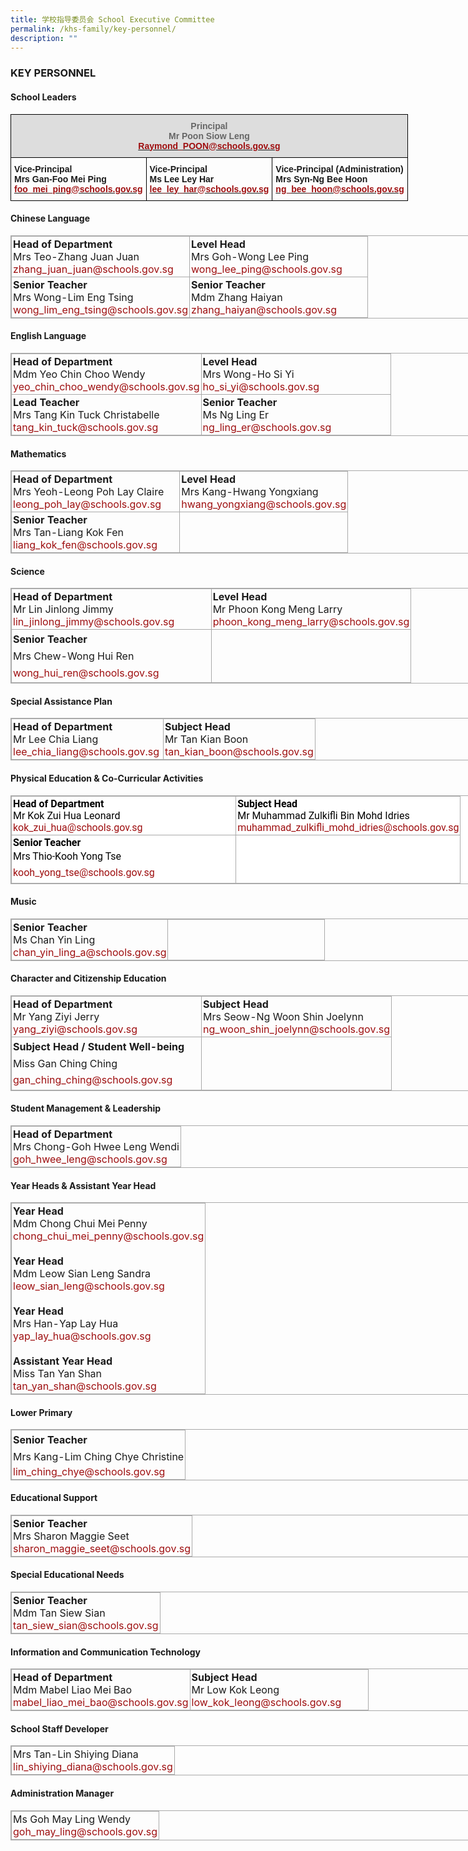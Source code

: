 ```yaml
---
title: 学校指导委员会 School Executive Committee
permalink: /khs-family/key-personnel/
description: ""
---
```


### KEY PERSONNEL

#### School Leaders

<table style="border-collapse:collapse;border-spacing:0;width:836.016px" class="tg"><thead><tr><th style="background-color:#DDD;border-color:#000000;border-style:solid;border-width:1px;color:#666;font-family:Arial, sans-serif;font-size:14px;font-weight:bold;overflow:hidden;padding:10px 5px;text-align:center;vertical-align:top;word-break:normal" colspan="3">Principal<br>Mr Poon Siow Leng<br><a href="mailto:Raymond_POON@schools.gov.sg"><span style="text-decoration:none;color:#9E0E0F">Raymond_POON@schools.gov.sg</span></a><br></th></tr></thead><tbody><tr><td style="border-color:#000000;border-style:solid;border-width:1px;font-family:Arial, sans-serif;font-size:14px;font-weight:bold;overflow:hidden;padding:10px 5px;text-align:left;vertical-align:top;word-break:normal">Vice-Principal<br>Mrs Gan-Foo Mei Ping<br><a href="mailto:foo_mei_ping@schools.gov.sg"><span style="text-decoration:none;color:#9E0E0F">foo_mei_ping@schools.gov.sg</span></a><br></td><td style="border-color:#000000;border-style:solid;border-width:1px;font-family:Arial, sans-serif;font-size:14px;font-weight:bold;overflow:hidden;padding:10px 5px;text-align:left;vertical-align:top;word-break:normal">Vice-Principal<br>Ms Lee Ley Har<br><a href="mailto:lee_ley_har@schools.gov.sg"><span style="text-decoration:none;color:#9E0E0F">lee_ley_har@schools.gov.sg</span></a><br></td><td style="border-color:#000000;border-style:solid;border-width:1px;font-family:Arial, sans-serif;font-size:14px;font-weight:bold;overflow:hidden;padding:10px 5px;text-align:left;vertical-align:top;word-break:normal">Vice-Principal (Administration)<br>Mrs Syn-Ng Bee Hoon<br><a href="mailto:ng_bee_hoon@schools.gov.sg"><span style="text-decoration:none;color:#9E0E0F">ng_bee_hoon@schools.gov.sg</span></a><br></td></tr></tbody></table>

#### Chinese Language

<table class="iveo_table ives_tab_simple3 ive_eobj_center" style="margin: auto; outline: 0px; padding: 0px; border-collapse: collapse; clear: both; border: 1px solid rgb(170, 170, 170); width:836.016px;"><tbody style="margin: 0px; outline: 0px; padding: 0px;"><tr style="margin: 0px; outline: 0px; padding: 0px;"><td width="50%" valign="top" style="margin: 0px; outline: 0px; padding: 2px; text-align: left; border: 1px solid rgb(170, 170, 170);"><strong style="margin: 0px; outline: 0px; padding: 0px;">Head of Department<br style="margin: 0px; outline: 0px; padding: 0px;"></strong>Mrs Teo-Zhang Juan Juan<br style="margin: 0px; outline: 0px; padding: 0px;"><a href="mailto:zhang_juan_juan@schools.gov.sg" target="" style="margin: 0px; outline: 0px; padding: 0px; color: rgb(158, 14, 15); text-decoration: none;">zhang_juan_juan@schools.gov.sg</a><br style="margin: 0px; outline: 0px; padding: 0px;"></td><td width="50%" valign="top" style="margin: 0px; outline: 0px; padding: 2px; text-align: left; border: 1px solid rgb(170, 170, 170);"><strong style="margin: 0px; outline: 0px; padding: 0px;">Level Head</strong><br style="margin: 0px; outline: 0px; padding: 0px;">Mrs Goh-Wong Lee Ping<br style="margin: 0px; outline: 0px; padding: 0px;"><a href="mailto:wong_lee_ping@schools.gov.sg" target="" style="margin: 0px; outline: 0px; padding: 0px; color: rgb(158, 14, 15); text-decoration: none;">wong_lee_ping@schools.gov.sg</a><br style="margin: 0px; outline: 0px; padding: 0px;"></td></tr><tr style="margin: 0px; outline: 0px; padding: 0px;"><td width="50%" valign="top" style="margin: 0px; outline: 0px; padding: 2px; text-align: left; border: 1px solid rgb(170, 170, 170);"><strong style="margin: 0px; outline: 0px; padding: 0px;">Senior Teacher</strong><br style="margin: 0px; outline: 0px; padding: 0px;">Mrs Wong-Lim Eng Tsing<br style="margin: 0px; outline: 0px; padding: 0px;"><a href="mailto:wong_lim_eng_tsing@schools.gov.sg" target="" style="margin: 0px; outline: 0px; padding: 0px; color: rgb(158, 14, 15); text-decoration: none;">wong_lim_eng_tsing@schools.gov.sg</a><br style="margin: 0px; outline: 0px; padding: 0px;"></td><td width="50%" valign="top" style="margin: 0px; outline: 0px; padding: 2px; text-align: left; border: 1px solid rgb(170, 170, 170);"><strong style="margin: 0px; outline: 0px; padding: 0px;">Senior Teacher</strong><br style="margin: 0px; outline: 0px; padding: 0px;">Mdm Zhang Haiyan<br style="margin: 0px; outline: 0px; padding: 0px;"><a href="mailto:zhang_haiyan@schools.gov.sg" target="" style="margin: 0px; outline: 0px; padding: 0px; color: rgb(158, 14, 15); text-decoration: none;">zhang_haiyan@schools.gov.sg</a><br style="margin: 0px; outline: 0px; padding: 0px;"></td></tr></tbody></table>

#### English Language

<table class="iveo_table ives_tab_simple3 ive_eobj_center" style="margin: auto; outline: 0px; padding: 0px; border-collapse: collapse; clear: both; border: 1px solid rgb(170, 170, 170); width:836.016px;"><tbody style="margin: 0px; outline: 0px; padding: 0px;"><tr style="margin: 0px; outline: 0px; padding: 0px;"><td width="50%" valign="top" style="margin: 0px; outline: 0px; padding: 2px; text-align: left; border: 1px solid rgb(170, 170, 170);"><strong style="margin: 0px; outline: 0px; padding: 0px;">Head of Department</strong><br style="margin: 0px; outline: 0px; padding: 0px;">Mdm Yeo Chin Choo Wendy<br style="margin: 0px; outline: 0px; padding: 0px;"><a href="mailto:yeo_chin_choo_wendy@schools.gov.sg" target="" style="margin: 0px; outline: 0px; padding: 0px; color: rgb(158, 14, 15); text-decoration: none;">yeo_chin_choo_wendy@schools.gov.sg</a><br style="margin: 0px; outline: 0px; padding: 0px;"></td><td width="50%" valign="top" style="margin: 0px; outline: 0px; padding: 2px; text-align: left; border: 1px solid rgb(170, 170, 170);"><strong style="margin: 0px; outline: 0px; padding: 0px;">Level Head</strong><br style="margin: 0px; outline: 0px; padding: 0px;">Mrs Wong-Ho Si Yi<br style="margin: 0px; outline: 0px; padding: 0px;"><a href="mailto:ho_si_yi@schools.gov.sg" target="" style="margin: 0px; outline: 0px; padding: 0px; color: rgb(158, 14, 15); text-decoration: none;">ho_si_yi@schools.gov.sg</a><br style="margin: 0px; outline: 0px; padding: 0px;"></td></tr><tr style="margin: 0px; outline: 0px; padding: 0px;"><td width="50%" valign="top" style="margin: 0px; outline: 0px; padding: 2px; text-align: left; border: 1px solid rgb(170, 170, 170);"><strong style="margin: 0px; outline: 0px; padding: 0px;">Lead Teacher</strong><br style="margin: 0px; outline: 0px; padding: 0px;">Mrs Tang Kin Tuck Christabelle<br style="margin: 0px; outline: 0px; padding: 0px;"><a href="mailto:tang_kin_tuck@schools.gov.sg" target="" style="margin: 0px; outline: 0px; padding: 0px; color: rgb(158, 14, 15); text-decoration: none;">tang_kin_tuck@schools.gov.sg</a><br style="margin: 0px; outline: 0px; padding: 0px;"></td><td width="50%" valign="top" style="margin: 0px; outline: 0px; padding: 2px; text-align: left; border: 1px solid rgb(170, 170, 170);"><strong style="margin: 0px; outline: 0px; padding: 0px;">Senior Teacher</strong><br style="margin: 0px; outline: 0px; padding: 0px;">Ms Ng Ling Er<br style="margin: 0px; outline: 0px; padding: 0px;"><a href="mailto:ng_ling_er@schools.gov.sg" target="" style="margin: 0px; outline: 0px; padding: 0px; color: rgb(158, 14, 15); text-decoration: none;">ng_ling_er@schools.gov.sg</a><br style="margin: 0px; outline: 0px; padding: 0px;"></td></tr></tbody></table>

#### Mathematics

<table class="iveo_table ives_tab_simple3 ive_eobj_center" style="margin: auto; outline: 0px; padding: 0px; border-collapse: collapse; clear: both; border: 1px solid rgb(170, 170, 170); width: 836.016px;"><tbody style="margin: 0px; outline: 0px; padding: 0px;"><tr style="margin: 0px; outline: 0px; padding: 0px;"><td width="50%" valign="top" style="margin: 0px; outline: 0px; padding: 2px; text-align: left; border: 1px solid rgb(170, 170, 170);"><strong style="margin: 0px; outline: 0px; padding: 0px;">Head of Department</strong><br style="margin: 0px; outline: 0px; padding: 0px;">Mrs Yeoh-Leong Poh Lay Claire<br style="margin: 0px; outline: 0px; padding: 0px;"><a href="mailto:leong_poh_lay@schools.gov.sg" target="" style="margin: 0px; outline: 0px; padding: 0px; color: rgb(158, 14, 15); text-decoration: none;">leong_poh_lay@schools.gov.sg</a><br style="margin: 0px; outline: 0px; padding: 0px;"></td><td width="50%" valign="top" style="margin: 0px; outline: 0px; padding: 2px; text-align: left; border: 1px solid rgb(170, 170, 170);"><strong style="margin: 0px; outline: 0px; padding: 0px;">Level Head</strong><br style="margin: 0px; outline: 0px; padding: 0px;">Mrs Kang-Hwang Yongxiang<br style="margin: 0px; outline: 0px; padding: 0px;"><a href="mailto:hwang_yongxiang@schools.gov.sg" target="" style="margin: 0px; outline: 0px; padding: 0px; color: rgb(158, 14, 15); text-decoration: none;">hwang_yongxiang@schools.gov.sg</a><br style="margin: 0px; outline: 0px; padding: 0px;"></td></tr><tr style="margin: 0px; outline: 0px; padding: 0px;"><td width="50%" valign="top" style="margin: 0px; outline: 0px; padding: 2px; text-align: left; border: 1px solid rgb(170, 170, 170);"><strong style="margin: 0px; outline: 0px; padding: 0px;">Senior Teacher</strong><br style="margin: 0px; outline: 0px; padding: 0px;">Mrs Tan-Liang Kok Fen<br style="margin: 0px; outline: 0px; padding: 0px;"><a href="mailto:liang_kok_fen@schools.gov.sg" target="" style="margin: 0px; outline: 0px; padding: 0px; color: rgb(158, 14, 15); text-decoration: none;">liang_kok_fen@schools.gov.sg</a><br style="margin: 0px; outline: 0px; padding: 0px;"></td><td style="margin: 0px; outline: 0px; padding: 2px; text-align: center; border: 1px solid rgb(170, 170, 170);"></td></tr></tbody></table>

#### Science

<table class="iveo_table ives_tab_simple3 ive_eobj_center" style="margin: auto; outline: 0px; padding: 0px; border-collapse: collapse; clear: both; border: 1px solid rgb(170, 170, 170); width: 836.016px;"><tbody style="margin: 0px; outline: 0px; padding: 0px;"><tr style="margin: 0px; outline: 0px; padding: 0px;"><td width="50%" valign="top" style="margin: 0px; outline: 0px; padding: 2px; text-align: left; border: 1px solid rgb(170, 170, 170);"><strong style="margin: 0px; outline: 0px; padding: 0px;">Head of Department</strong><br style="margin: 0px; outline: 0px; padding: 0px;">Mr Lin Jinlong Jimmy<br style="margin: 0px; outline: 0px; padding: 0px;"><a href="mailto:lin_jinlong_jimmy@schools.gov.sg" target="" style="margin: 0px; outline: 0px; padding: 0px; color: rgb(158, 14, 15); text-decoration: none;">lin_jinlong_jimmy@schools.gov.sg</a><br style="margin: 0px; outline: 0px; padding: 0px;"></td><td width="50%" valign="top" style="margin: 0px; outline: 0px; padding: 2px; text-align: left; border: 1px solid rgb(170, 170, 170);"><b style="margin: 0px; outline: 0px; padding: 0px;">Level Head</b><br style="margin: 0px; outline: 0px; padding: 0px;">Mr Phoon Kong Meng Larry<br style="margin: 0px; outline: 0px; padding: 0px;"><a href="mailto:phoon_kong_meng_larry@schools.gov.sg" target="" style="margin: 0px; outline: 0px; padding: 0px; color: rgb(158, 14, 15); text-decoration: none;">phoon_kong_meng_larry@schools.gov.sg</a><br style="margin: 0px; outline: 0px; padding: 0px;"></td></tr><tr style="margin: 0px; outline: 0px; padding: 0px;"><td style="margin: 0px; outline: 0px; padding: 2px; text-align: center; border: 1px solid rgb(170, 170, 170);"><div style="margin: 0px; outline: 0px; padding: 0px; line-height: 26.6px; text-align: justify;"><strong style="margin: 0px; outline: 0px; padding: 0px; background-color: initial; text-align: left;">Senior Teacher</strong></div><span style="margin: 0px; outline: 0px; padding: 0px; text-align: left;"><div style="margin: 0px; outline: 0px; padding: 0px; line-height: 26.6px; text-align: justify;"><span style="margin: 0px; outline: 0px; padding: 0px; background-color: initial;">Mrs Chew-Wong Hui Ren</span></div></span><div style="margin: 0px; outline: 0px; padding: 0px; line-height: 26.6px; text-align: justify;"><a href="mailto:wong_hui_ren@schools.gov.sg" target="" style="margin: 0px; outline: 0px; padding: 0px; color: rgb(158, 14, 15); text-decoration: none; text-align: left;"></a><a href="mailto:wong_hui_ren@schools.gov.sg" target="" style="margin: 0px; outline: 0px; padding: 0px; color: rgb(158, 14, 15); text-decoration: none; background-color: initial;">wong_hui_ren@schools.gov.sg</a><span style="margin: 0px; outline: 0px; padding: 0px; text-align: center; background-color: initial; color: rgb(0, 0, 0);">&nbsp;</span><br style="margin: 0px; outline: 0px; padding: 0px;"></div></td><td style="margin: 0px; outline: 0px; padding: 2px; text-align: center; border: 1px solid rgb(170, 170, 170);">&nbsp;</td></tr></tbody></table>

#### Special Assistance Plan

<table class="iveo_table ives_tab_simple3 ive_eobj_center" style="margin: auto; outline: 0px; padding: 0px; border-collapse: collapse; clear: both; border: 1px solid rgb(170, 170, 170); width: 836.016px;"><tbody style="margin: 0px; outline: 0px; padding: 0px;"><tr style="margin: 0px; outline: 0px; padding: 0px;"><td width="50%" valign="top" style="margin: 0px; outline: 0px; padding: 2px; text-align: left; border: 1px solid rgb(170, 170, 170);"><strong style="margin: 0px; outline: 0px; padding: 0px;">Head of Department</strong><br style="margin: 0px; outline: 0px; padding: 0px;">Mr Lee Chia Liang<br style="margin: 0px; outline: 0px; padding: 0px;"><a href="mailto:lee_chia_liang@schools.gov.sg" target="" style="margin: 0px; outline: 0px; padding: 0px; color: rgb(158, 14, 15); text-decoration: none;">lee_chia_liang@schools.gov.sg</a><br style="margin: 0px; outline: 0px; padding: 0px;"></td><td width="50%" valign="top" style="margin: 0px; outline: 0px; padding: 2px; text-align: left; border: 1px solid rgb(170, 170, 170);"><strong style="margin: 0px; outline: 0px; padding: 0px;">Subject Head</strong><br style="margin: 0px; outline: 0px; padding: 0px;">Mr Tan Kian Boon<br style="margin: 0px; outline: 0px; padding: 0px;"><a href="mailto:tan_kian_boon@schools.gov.sg" target="" style="margin: 0px; outline: 0px; padding: 0px; color: rgb(158, 14, 15); text-decoration: none;">tan_kian_boon@schools.gov.sg</a><br style="margin: 0px; outline: 0px; padding: 0px;"></td></tr></tbody></table>

#### Physical Education & Co-Curricular Activities

<table class="iveo_table ives_tab_simple3 ive_eobj_center" style="margin: auto; outline: 0px; padding: 0px; border-collapse: collapse; clear: both; border: 1px solid rgb(170, 170, 170); color: rgb(0, 0, 0); font-family: Roboto, sans-serif, &quot;Noto Sans SC&quot;, sans-serif; font-style: normal; font-variant-ligatures: normal; font-variant-caps: normal; font-weight: 400; letter-spacing: normal; orphans: 2; text-align: left; text-transform: none; white-space: normal; widows: 2; word-spacing: 0px; -webkit-text-stroke-width: 0px; background-color: rgb(255, 255, 255); text-decoration-thickness: initial; text-decoration-style: initial; text-decoration-color: initial; width: 836.016px;"><tbody style="margin: 0px; outline: 0px; padding: 0px;"><tr style="margin: 0px; outline: 0px; padding: 0px;"><td width="50%" valign="top" style="margin: 0px; outline: 0px; padding: 2px; text-align: left; border: 1px solid rgb(170, 170, 170);"><strong style="margin: 0px; outline: 0px; padding: 0px;">Head of Department</strong><br style="margin: 0px; outline: 0px; padding: 0px;">Mr Kok Zui Hua Leonard<br style="margin: 0px; outline: 0px; padding: 0px;"><a href="mailto:kok_zui_hua@schools.gov.sg" target="" style="margin: 0px; outline: 0px; padding: 0px; color: rgb(158, 14, 15); text-decoration: none;">kok_zui_hua@schools.gov.sg</a><br style="margin: 0px; outline: 0px; padding: 0px;"></td><td width="50%" valign="top" style="margin: 0px; outline: 0px; padding: 2px; text-align: left; border: 1px solid rgb(170, 170, 170);"><strong style="margin: 0px; outline: 0px; padding: 0px;">Subject Head</strong><br style="margin: 0px; outline: 0px; padding: 0px;">Mr Muhammad Zulkifli Bin Mohd Idries<br style="margin: 0px; outline: 0px; padding: 0px;"><a href="mailto:muhammad_zulkifli_mohd_idries@schools.gov.sg" target="" style="margin: 0px; outline: 0px; padding: 0px; color: rgb(158, 14, 15); text-decoration: none;">muhammad_zulkifli_mohd_idries@schools.gov.sg</a><br style="margin: 0px; outline: 0px; padding: 0px;"></td></tr><tr style="margin: 0px; outline: 0px; padding: 0px;"><td style="margin: 0px; outline: 0px; padding: 2px; text-align: justify; border: 1px solid rgb(170, 170, 170);"><span style="margin: 0px; outline: 0px; padding: 0px; text-align: left;"><strong style="margin: 0px; outline: 0px; padding: 0px;">Senior Teacher</strong><br style="margin: 0px; outline: 0px; padding: 0px;"><div style="margin: 0px; outline: 0px; padding: 0px; line-height: 26.6px; text-align: left;"><span style="margin: 0px; outline: 0px; padding: 0px; text-align: justify; background-color: initial;">Mrs Thio-Kooh Yong Tse</span></div><div style="margin: 0px; outline: 0px; padding: 0px; line-height: 26.6px; text-align: left;"><span style="margin: 0px; outline: 0px; padding: 0px; text-align: justify; background-color: initial;"><a href="mailto:Kooh_Yong_Tse@schools.gov.sg" target="" style="margin: 0px; outline: 0px; padding: 0px; color: rgb(158, 14, 15); text-decoration: none;">kooh_yong_tse@schools.gov.sg</a><br style="margin: 0px; outline: 0px; padding: 0px;"></span></div></span></td><td style="margin: 0px; outline: 0px; padding: 2px; text-align: center; border: 1px solid rgb(170, 170, 170);">&nbsp;</td></tr></tbody></table>

#### Music

<table class="iveo_table ives_tab_simple3 ive_eobj_center" style="margin: auto; outline: 0px; padding: 0px; border-collapse: collapse; clear: both; border: 1px solid rgb(170, 170, 170); width: 836.016px;"><tbody style="margin: 0px; outline: 0px; padding: 0px;"><tr style="margin: 0px; outline: 0px; padding: 0px;"><td width="50%" valign="top" style="margin: 0px; outline: 0px; padding: 2px; text-align: left; border: 1px solid rgb(170, 170, 170);"><strong style="margin: 0px; outline: 0px; padding: 0px;">Senior Teacher</strong><br style="margin: 0px; outline: 0px; padding: 0px;">Ms Chan Yin Ling<br style="margin: 0px; outline: 0px; padding: 0px;"><a href="mailto:chan_yin_ling_a@schools.gov.sg" target="" style="margin: 0px; outline: 0px; padding: 0px; color: rgb(158, 14, 15); text-decoration: none;">chan_yin_ling_a@schools.gov.sg</a><br style="margin: 0px; outline: 0px; padding: 0px;"></td><td width="50%" valign="top" style="margin: 0px; outline: 0px; padding: 2px; text-align: left; border: 1px solid rgb(170, 170, 170);"><br style="margin: 0px; outline: 0px; padding: 0px;"></td></tr></tbody></table>

#### Character and Citizenship Education

<table class="iveo_table ives_tab_simple3 ive_eobj_center" style="margin: auto; outline: 0px; padding: 0px; border-collapse: collapse; clear: both; border: 1px solid rgb(170, 170, 170); width: 836.016px;"><tbody style="margin: 0px; outline: 0px; padding: 0px;"><tr style="margin: 0px; outline: 0px; padding: 0px;"><td width="50%" valign="top" style="margin: 0px; outline: 0px; padding: 2px; text-align: left; border: 1px solid rgb(170, 170, 170);"><strong style="margin: 0px; outline: 0px; padding: 0px;">Head of Department</strong><br style="margin: 0px; outline: 0px; padding: 0px;">Mr Yang Ziyi Jerry<br style="margin: 0px; outline: 0px; padding: 0px;"><a href="mailto:yang_ziyi@schools.gov.sg" target="" style="margin: 0px; outline: 0px; padding: 0px; color: rgb(158, 14, 15); text-decoration: none;">yang_ziyi@schools.gov.sg</a><br style="margin: 0px; outline: 0px; padding: 0px;"></td><td width="50%" valign="top" style="margin: 0px; outline: 0px; padding: 2px; text-align: left; border: 1px solid rgb(170, 170, 170);"><strong style="margin: 0px; outline: 0px; padding: 0px;">Subject Head</strong><br style="margin: 0px; outline: 0px; padding: 0px;">Mrs Seow-Ng Woon Shin Joelynn<br style="margin: 0px; outline: 0px; padding: 0px;"><a href="mailto:ng_woon_shin_joelynn@schools.gov.sg" target="" style="margin: 0px; outline: 0px; padding: 0px; color: rgb(158, 14, 15); text-decoration: none;">ng_woon_shin_joelynn@schools.gov.sg</a><br style="margin: 0px; outline: 0px; padding: 0px;"></td></tr><tr style="margin: 0px; outline: 0px; padding: 0px;"><td style="margin: 0px; outline: 0px; padding: 2px; text-align: center; border: 1px solid rgb(170, 170, 170);"><div style="margin: 0px; outline: 0px; padding: 0px; line-height: 26.6px; text-align: justify;"><strong style="margin: 0px; outline: 0px; padding: 0px; background-color: initial; text-align: left;">Subject Head / Student Well-being</strong></div><span style="margin: 0px; outline: 0px; padding: 0px; text-align: left;"><div style="margin: 0px; outline: 0px; padding: 0px; line-height: 26.6px; text-align: justify;"><span style="margin: 0px; outline: 0px; padding: 0px; background-color: initial;">Miss Gan Ching Ching</span></div></span><div style="margin: 0px; outline: 0px; padding: 0px; line-height: 26.6px; text-align: justify;"><a href="mailto:gan_ching_ching@schools.gov.sg" target="" style="margin: 0px; outline: 0px; padding: 0px; color: rgb(158, 14, 15); text-decoration: none; text-align: left;"></a><a href="mailto:gan_ching_ching@schools.gov.sg" target="" style="margin: 0px; outline: 0px; padding: 0px; color: rgb(158, 14, 15); text-decoration: none; background-color: initial;">gan_ching_ching@schools.gov.sg</a><span style="margin: 0px; outline: 0px; padding: 0px; text-align: center; background-color: initial; color: rgb(0, 0, 0);">&nbsp;</span><br style="margin: 0px; outline: 0px; padding: 0px;"></div></td><td style="margin: 0px; outline: 0px; padding: 2px; text-align: center; border: 1px solid rgb(170, 170, 170);">&nbsp;</td></tr></tbody></table>

#### Student Management & Leadership

<table class="iveo_table ives_tab_simple3 ive_eobj_center" style="margin: auto; outline: 0px; padding: 0px; border-collapse: collapse; clear: both; border: 1px solid rgb(170, 170, 170); width: 836.016px;"><tbody style="margin: 0px; outline: 0px; padding: 0px;"><tr style="margin: 0px; outline: 0px; padding: 0px;"><td style="margin: 0px; outline: 0px; padding: 2px; text-align: left; border: 1px solid rgb(170, 170, 170);"><strong style="margin: 0px; outline: 0px; padding: 0px;">Head of Department</strong><br style="margin: 0px; outline: 0px; padding: 0px;">Mrs Chong-Goh Hwee Leng Wendi<br style="margin: 0px; outline: 0px; padding: 0px;"><a href="mailto:goh_hwee_leng@schools.gov.sg" target="" style="margin: 0px; outline: 0px; padding: 0px; color: rgb(158, 14, 15); text-decoration: none;">goh_hwee_leng@schools.gov.sg</a><br style="margin: 0px; outline: 0px; padding: 0px;"></td></tr></tbody></table>

#### Year Heads & Assistant Year Head

<table class="iveo_table ives_tab_simple3 ive_eobj_center" style="margin: auto; outline: 0px; padding: 0px; border-collapse: collapse; clear: both; border: 1px solid rgb(170, 170, 170); width: 836.016px;"><tbody style="margin: 0px; outline: 0px; padding: 0px;"><tr style="margin: 0px; outline: 0px; padding: 0px;"><td style="margin: 0px; outline: 0px; padding: 2px; text-align: left; border: 1px solid rgb(170, 170, 170);"><b style="margin: 0px; outline: 0px; padding: 0px;">Year Head</b><br style="margin: 0px; outline: 0px; padding: 0px;">Mdm Chong Chui Mei Penny<br style="margin: 0px; outline: 0px; padding: 0px;"><a href="mailto:chong_chui_mei_penny@schools.gov.sg" target="" style="margin: 0px; outline: 0px; padding: 0px; color: rgb(158, 14, 15); text-decoration: none;">chong_chui_mei_penny@schools.gov.sg</a><br style="margin: 0px; outline: 0px; padding: 0px;"><br style="margin: 0px; outline: 0px; padding: 0px;"><b style="margin: 0px; outline: 0px; padding: 0px;">Year Head<br style="margin: 0px; outline: 0px; padding: 0px;"></b>Mdm Leow Sian Leng Sandra<br style="margin: 0px; outline: 0px; padding: 0px;"><a href="mailto:leow_sian_leng@schools.gov.sg" target="" style="margin: 0px; outline: 0px; padding: 0px; color: rgb(158, 14, 15); text-decoration: none;">leow_sian_leng@schools.gov.sg</a><br style="margin: 0px; outline: 0px; padding: 0px;"><br style="margin: 0px; outline: 0px; padding: 0px;"><b style="margin: 0px; outline: 0px; padding: 0px;">Year Head<br style="margin: 0px; outline: 0px; padding: 0px;"></b>Mrs Han-Yap Lay Hua<br style="margin: 0px; outline: 0px; padding: 0px;"><a href="mailto:yap_lay_hua@schools.gov.sg" target="" style="margin: 0px; outline: 0px; padding: 0px; color: rgb(158, 14, 15); text-decoration: none;">yap_lay_hua@schools.gov.sg</a><br style="margin: 0px; outline: 0px; padding: 0px;"><br style="margin: 0px; outline: 0px; padding: 0px;"><b style="margin: 0px; outline: 0px; padding: 0px;">Assistant Year Head<br style="margin: 0px; outline: 0px; padding: 0px;"></b>Miss Tan Yan Shan<br style="margin: 0px; outline: 0px; padding: 0px;"><a href="mailto:tan_yan_shan@schools.gov.sg" target="" style="margin: 0px; outline: 0px; padding: 0px; color: rgb(158, 14, 15); text-decoration: none;">tan_yan_shan@schools.gov.sg</a><br style="margin: 0px; outline: 0px; padding: 0px;"></td></tr></tbody></table>

#### Lower Primary

<table class="ive_eobj_left iveo_table ives_tab_simple3" style="margin: auto; outline: 0px; padding: 0px; border-collapse: collapse; clear: both; border: 1px solid rgb(170, 170, 170); width: 836.016px;"><tbody style="margin: 0px; outline: 0px; padding: 0px;"><tr style="margin: 0px; outline: 0px; padding: 0px;"><td style="margin: 0px; outline: 0px; padding: 2px; text-align: center; border: 1px solid rgb(170, 170, 170);"><div style="margin: 0px; outline: 0px; padding: 0px; line-height: 26.6px; text-align: justify;"><b style="margin: 0px; outline: 0px; padding: 0px; background-color: initial;">Senior Teacher</b></div><div style="margin: 0px; outline: 0px; padding: 0px; line-height: 26.6px; text-align: justify;"><span style="margin: 0px; outline: 0px; padding: 0px; background-color: initial;">Mrs Kang-Lim Ching Chye Christine</span></div><div style="margin: 0px; outline: 0px; padding: 0px; color: rgb(102, 102, 102); text-align: justify;"><a href="mailto:Lim_Ching_Chye@schools.gov.sg" target="" style="margin: 0px; outline: 0px; padding: 0px; color: rgb(158, 14, 15); text-decoration: none;"><span style="margin: 0px; outline: 0px; padding: 0px; background-color: initial; color: rgb(102, 102, 102);"></span></a><a href="mailto:Lim_Ching_Chye@schools.gov.sg" target="" style="margin: 0px; outline: 0px; padding: 0px; color: rgb(158, 14, 15); text-decoration: none;">lim_ching_chye@schools.gov.sg</a><br style="margin: 0px; outline: 0px; padding: 0px;"></div></td></tr></tbody></table>

#### Educational Support

<table class="iveo_table ives_tab_simple3 ive_eobj_center" style="margin: auto; outline: 0px; padding: 0px; border-collapse: collapse; clear: both; border: 1px solid rgb(170, 170, 170); width: 836.016px;"><tbody style="margin: 0px; outline: 0px; padding: 0px;"><tr style="margin: 0px; outline: 0px; padding: 0px;"><td style="margin: 0px; outline: 0px; padding: 2px; text-align: left; border: 1px solid rgb(170, 170, 170);"><strong style="margin: 0px; outline: 0px; padding: 0px;">Senior Teacher</strong><br style="margin: 0px; outline: 0px; padding: 0px;">Mrs Sharon Maggie Seet<br style="margin: 0px; outline: 0px; padding: 0px;"><a href="mailto:sharon_maggie_seet@schools.gov.sg" target="" style="margin: 0px; outline: 0px; padding: 0px; color: rgb(158, 14, 15); text-decoration: none;">sharon_maggie_seet@schools.gov.sg</a><br style="margin: 0px; outline: 0px; padding: 0px;"></td></tr></tbody></table>

#### Special Educational Needs

<table class="iveo_table ives_tab_simple3 ive_eobj_center" style="margin: auto; outline: 0px; padding: 0px; border-collapse: collapse; clear: both; border: 1px solid rgb(170, 170, 170); width: 836.016px;"><tbody style="margin: 0px; outline: 0px; padding: 0px;"><tr style="margin: 0px; outline: 0px; padding: 0px;"><td style="margin: 0px; outline: 0px; padding: 2px; text-align: left; border: 1px solid rgb(170, 170, 170);"><strong style="margin: 0px; outline: 0px; padding: 0px;">Senior Teacher</strong><br style="margin: 0px; outline: 0px; padding: 0px;">Mdm Tan Siew Sian<br style="margin: 0px; outline: 0px; padding: 0px;"><a href="mailto:tan_siew_sian@schools.gov.sg" target="" style="margin: 0px; outline: 0px; padding: 0px; color: rgb(158, 14, 15); text-decoration: none;">tan_siew_sian@schools.gov.sg</a><br style="margin: 0px; outline: 0px; padding: 0px;"></td></tr></tbody></table>

#### Information and Communication Technology

<table class="iveo_table ives_tab_simple3 ive_eobj_center" style="margin: auto; outline: 0px; padding: 0px; border-collapse: collapse; clear: both; border: 1px solid rgb(170, 170, 170); width: 836.016px;"><tbody style="margin: 0px; outline: 0px; padding: 0px;"><tr style="margin: 0px; outline: 0px; padding: 0px;"><td width="50%" valign="top" style="margin: 0px; outline: 0px; padding: 2px; text-align: left; border: 1px solid rgb(170, 170, 170);"><strong style="margin: 0px; outline: 0px; padding: 0px;">Head of Department</strong><br style="margin: 0px; outline: 0px; padding: 0px;">Mdm Mabel Liao Mei Bao<br style="margin: 0px; outline: 0px; padding: 0px;"><a href="mailto:mabel_liao_mei_bao@schools.gov.sg" target="" style="margin: 0px; outline: 0px; padding: 0px; color: rgb(158, 14, 15); text-decoration: none;">mabel_liao_mei_bao@schools.gov.sg</a><br style="margin: 0px; outline: 0px; padding: 0px;"></td><td width="50%" valign="top" style="margin: 0px; outline: 0px; padding: 2px; text-align: left; border: 1px solid rgb(170, 170, 170);"><strong style="margin: 0px; outline: 0px; padding: 0px;">Subject Head</strong><br style="margin: 0px; outline: 0px; padding: 0px;">Mr Low Kok Leong<br style="margin: 0px; outline: 0px; padding: 0px;"><a href="mailto:low_kok_leong@schools.gov.sg" target="" style="margin: 0px; outline: 0px; padding: 0px; color: rgb(158, 14, 15); text-decoration: none;">low_kok_leong@schools.gov.sg</a><br style="margin: 0px; outline: 0px; padding: 0px;"></td></tr></tbody></table>

#### School Staff Developer

<table class="iveo_table ives_tab_simple3 ive_eobj_center" style="margin: auto; outline: 0px; padding: 0px; border-collapse: collapse; clear: both; border: 1px solid rgb(170, 170, 170); width: 836.016px;"><tbody style="margin: 0px; outline: 0px; padding: 0px;"><tr style="margin: 0px; outline: 0px; padding: 0px;"><td style="margin: 0px; outline: 0px; padding: 2px; text-align: left; border: 1px solid rgb(170, 170, 170);">Mrs Tan-Lin Shiying Diana<br style="margin: 0px; outline: 0px; padding: 0px;"><a href="mailto:lin_shiying_diana@schools.gov.sg" target="" style="margin: 0px; outline: 0px; padding: 0px; color: rgb(158, 14, 15); text-decoration: none;">lin_shiying_diana@schools.gov.sg</a><br style="margin: 0px; outline: 0px; padding: 0px;"></td></tr></tbody></table>

#### Administration Manager

<table class="iveo_table ives_tab_simple3 ive_eobj_center" style="margin: auto; outline: 0px; padding: 0px; border-collapse: collapse; clear: both; border: 1px solid rgb(170, 170, 170); width: 836.016px;"><tbody style="margin: 0px; outline: 0px; padding: 0px;"><tr style="margin: 0px; outline: 0px; padding: 0px;"><td style="margin: 0px; outline: 0px; padding: 2px; text-align: left; border: 1px solid rgb(170, 170, 170);">Ms Goh May Ling Wendy<br style="margin: 0px; outline: 0px; padding: 0px;"><a href="mailto:goh_may_ling@schools.gov.sg" target="" style="margin: 0px; outline: 0px; padding: 0px; color: rgb(158, 14, 15); text-decoration: none;">goh_may_ling@schools.gov.sg</a><br style="margin: 0px; outline: 0px; padding: 0px;"></td></tr></tbody></table>